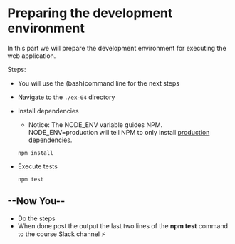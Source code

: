 # Preparing the development environment

In this part we will prepare the development environment for executing the web application.

Steps:

* You will use the (bash)command line for the next steps
* Navigate to the `./ex-04` directory
* Install dependencies
    * Notice: The NODE_ENV variable guides NPM. NODE_ENV=production will tell NPM to only install [production dependencies](https://docs.npmjs.com/cli/v8/commands/npm-install).

    ```shell
    npm install
    ```

* Execute tests

    ```shell
    npm test
    ```

## --Now You--

* Do the steps
* When done post the output the last two lines of the **npm test** command to the course Slack channel ⚡️
